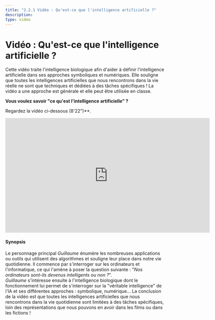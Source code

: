 ```yaml
---
title: "2.2.1 Vidéo : Qu'est-ce que l'intelligence artificielle ?"
description:
type: video
---
```


# Vidéo : Qu'est-ce que l'intelligence artificielle ?

Cette vidéo traite l'intelligence biologique afin d'aider à définir l'intelligence artificielle dans ses approches symboliques et numériques. Elle souligne que toutes les intelligences artificielles que nous rencontrons dans la vie réelle ne sont que techniques et dédiées à des tâches spécifiques !
La vidéo a une approche est générale et elle peut être utilisée en classe.

**Vous voulez savoir "ce qu'est l'intelligence artificielle" ?**

Regardez la vidéo ci-dessous (8'22")**.

<center><iframe width="640" height="360" src="https://www.youtube.com/embed/bkuWz0eAS7w?rel=0&showinfo=0&cc_load_policy=1&hl=en&modestbranding=1" frameborder="0" allowfullscreen></iframe></center>

#### Synopsis
Le personnage principal _Guillaume_ énumère les nombreuses applications ou outils qui utilisent des algorithmes et souligne leur place dans notre vie quotidienne. Il commence par s'interroger sur les ordinateurs et l'informatique, ce qui l'amène à poser la question suivante : "*Nos ordinateurs sont-ils devenus intelligents ou non ?*".  
_Guillaume_ s'intéresse ensuite à l'intelligence biologique dont le fonctionnement lui permet de s'interroger sur la "véritable intelligence" de l'IA et ses différentes approches : symbolique, numérique... La conclusion de la vidéo est que toutes les intelligences artificielles que nous rencontrons dans la vie quotidienne sont limitées à des tâches spécifiques, loin des représentations que nous pouvons en avoir dans les films ou dans les fictions !
